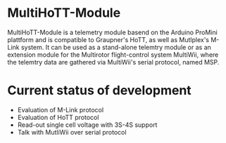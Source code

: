 MultiHoTT-Module
================
MultiHoTT-Module is a telemetry module basend on the Arduino ProMini plattform and is compatible to Graupner's HoTT, as well as Mutlplex's M-Link system.
It can be used as a stand-alone telemtry module or as an extension module for the Multirotor flight-control system MultiWii, where the telemtry data are gathered via MultiWii's serial protocol, named MSP.

Current status of development
=============================
* Evaluation of M-Link protocol
* Evaluation of HoTT protocol
* Read-out single cell voltage with 3S-4S support
* Talk with MutliWii over serial protocol
